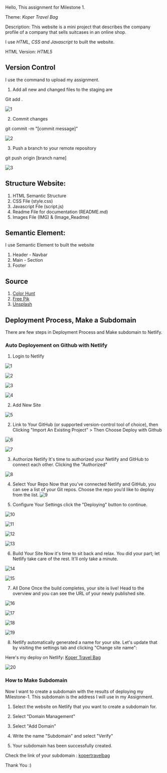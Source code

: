 Hello, This assignment for Milestone 1.

Theme: *Koper Travel Bag*

Description: This website is a mini project that describes the company profile of a company that sells suitcases in an online shop.

I use _HTML, CSS and Javascript_ to built the website.

HTML Version: _HTML5_

## Version Control
I use the command to upload my assignment.
1. Add all new and changed files to the staging are

Git add .

![1](/Image_Readme/gitadd.png)

2. Commit changes

git commit -m "[commit message]"

![2](/Image_Readme/gitcommit.png)

3. Push a branch to your remote repository

git push origin [branch name]

![3](/Image_Readme/gitpush.png)

## Structure Website:

1. HTML Semantic Structure
2. CSS File (style.css)
3. Javascript File (script.js)
4. Readme File for documentation (README.md)
5. Images File (IMG) & (Image_Readme)

## Semantic Element:

I use Semantic Element to built the website
1. Header - Navbar
2. Main - Section
3. Footer

## Source

1. [Color Hunt](https://colorhunt.co/)
2. [Free Pik](https://www.freepik.com)
3. [Unsplash](https://unsplash.com/)


## Deployment Process, Make a Subdomain

There are few steps in Deployment Process and Make subdomain to Netlify.


### Auto Deployement on Github with Netlify

1. Login to Netlify

![1](/Image_Readme/1.png)

![2](/Image_Readme/2.png)

![3](/Image_Readme/3.png)

![4](/Image_Readme/4.png)


2. Add New Site

![5](/Image_Readme/5.png)

2. Link to Your GitHub (or supported version-control tool of choice), then Clicking "Import An Existing Project" > Then Choose Deploy with Github

![6](/Image_Readme/6.png)

![7](/Image_Readme/7.png)

3. Authorize Netlify It's time to authorized your Netlify and GitHub to connect each other. Clicking the "Authorized"

![8](/Image_Readme/8.png)

4. Select Your Repo Now that you've connected Netlify and GitHub, you can see a list of your Git repos. Choose the repo you’d like to deploy from the list.
![9](/Image_Readme/9.png)

5. Configure Your Settings click the "Deploying" button to continue.

![10](/Image_Readme/10.png)

![11](/Image_Readme/11.png)

![12](/Image_Readme/12.png)

![13](/Image_Readme/13.png)

6. Build Your Site Now it's time to sit back and relax. You did your part; let Netlify take care of the rest. It'll only take a minute.

![14](/Image_Readme/14.png)

![15](/Image_Readme/15.png)

7. All Done Once the build completes, your site is live! Head to the overview and you can see the URL of your newly published site.

![16](/Image_Readme/16.png)

![17](/Image_Readme/17.png)

![18](/Image_Readme/18.png)

![19](/Image_Readme/19.png)

8. Netlify automatically generated a name for your site. Let's update that by visiting the settings tab and clicking "Change site name":

Here's my deploy on Netlify:
[Koper Travel Bag](https://kopertravelbag.netlify.app//)

![20](/Image_Readme/20.png)

### How to Make Subdomain

Now I want to create a subdomain with the results of deploying my Milestone-1. This subdomain is the address I will use in my Assignment.

1. Select the website on Netlify that you want to create a subdomain for.



2. Select "Domain Management"



3. Select "Add Domain"



4. Write the name "Subdomain" and select "Verify"




5. Your subdomain has been successfully created.



Check the link of your subdomain : [kopertravelbag](http://melodymusiccourse.noviairawati.site/)

Thank You :)